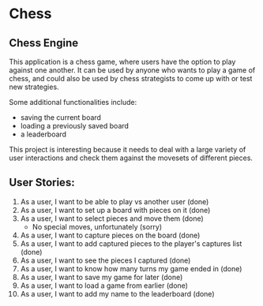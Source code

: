 # Chess
## Chess Engine

This application is a chess game, where users have the
option to play against one another. It can be used by 
anyone who wants to play a game of chess, and could also
be used by chess strategists to come up with or test new strategies.

Some additional functionalities include:
- saving the current board
- loading a previously saved board
- a leaderboard

This project is interesting because it needs to deal with a 
large variety of user interactions and check them against the 
movesets of different pieces.

## User Stories:
1. As a user, I want to be able to play vs another user (done)
2. As a user, I want to set up a board with pieces on it (done)
3. As a user, I want to select pieces and move them (done)
    * No special moves, unfortunately (sorry)
4. As a user, I want to capture pieces on the board (done)
5. As a user, I want to add captured pieces to the player's captures list (done)
6. As a user, I want to see the pieces I captured (done)
7. As a user, I want to know how many turns my game ended in (done)
8. As a user, I want to save my game for later (done)
9. As a user, I want to load a game from earlier (done)
10. As a user, I want to add my name to the leaderboard (done)